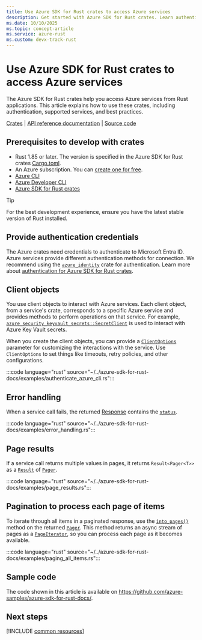 ```yaml
---
title: Use Azure SDK for Rust crates to access Azure services
description: Get started with Azure SDK for Rust crates. Learn authentication, explore supported Azure services, and follow best practices with code examples. Build secure Azure applications in Rust—start now.
ms.date: 10/10/2025
ms.topic: concept-article
ms.service: azure-rust
ms.custom: devx-track-rust
---
```


# Use Azure SDK for Rust crates to access Azure services

The Azure SDK for Rust crates help you access Azure services from Rust applications. This article explains how to use these crates, including authentication, supported services, and best practices.

[Crates] | [API reference documentation] | [Source code]

## Prerequisites to develop with crates

- Rust 1.85 or later. The version is specified in the Azure SDK for Rust crates [Cargo.toml][Azure SDK main Cargo.toml].
- An Azure subscription. You can [create one for free][Free Subscription].
- [Azure CLI]
- [Azure Developer CLI]
- [Azure SDK for Rust crates](./installation.md)

> [!TIP]
> For the best development experience, ensure you have the latest stable version of Rust installed. 


## Provide authentication credentials

The Azure crates need credentials to authenticate to Microsoft Entra ID. Azure services provide different authentication methods for connection. We recommend using the [`azure_identity`][Crate - identity] crate for authentication. Learn more about [authentication for Azure SDK for Rust crates](./authentication/overview.md).

## Client objects

You use client objects to interact with Azure services. Each client object, from a service's crate, corresponds to a specific Azure service and provides methods to perform operations on that service. For example, [`azure_security_keyvault_secrets::SecretClient`][Ref doc - secret - SecretClient] is used to interact with Azure Key Vault secrets.

When you create the client objects, you can provide a [`ClientOptions`][Ref doc - core - ClientOptions] parameter for customizing the interactions with the service. Use `ClientOptions` to set things like timeouts, retry policies, and other configurations.

:::code language="rust" source="~/../azure-sdk-for-rust-docs/examples/authenticate_azure_cli.rs":::

## Error handling

When a service call fails, the returned [Response][Ref doc - core - Response] contains the [`status`][Ref doc - core - http status code].  

:::code language="rust" source="~/../azure-sdk-for-rust-docs/examples/error_handling.rs":::

## Page results

If a service call returns multiple values in pages, it returns `Result<Pager<T>>` as a [`Result`][Ref doc - core - Result] of [`Pager`][Ref doc - core - Pager]. 

:::code language="rust" source="~/../azure-sdk-for-rust-docs/examples/page_results.rs":::

## Pagination to process each page of items

To iterate through all items in a paginated response, use the [`into_pages()`][Ref doc - core - into_pages] method on the returned [`Pager`][Ref doc - core - Pager]. This method returns an async stream of pages as a [`PageIterator`][Ref doc - core - PageIterator], so you can process each page as it becomes available. 

:::code language="rust" source="~/../azure-sdk-for-rust-docs/examples/paging_all_items.rs":::

## Sample code

The code shown in this article is available on <https://github.com/azure-samples/azure-sdk-for-rust-docs/>.

## Next steps

[!INCLUDE [common resources](../includes/resources.md)]


[API reference documentation]: https://docs.rs/releases/search?query=azure_
[Crates]: ../azure-sdk-library-package-index.md
[Source code]: https://github.com/Azure/azure-sdk-for-rust/tree/main/sdk/

[Azure SDK main Cargo.toml]: https://github.com/Azure/azure-sdk-for-rust/blob/main/Cargo.toml

[Ref doc - secret - SecretClient]: https://docs.rs/azure_security_keyvault_secrets/latest/azure_security_keyvault_secrets/struct.SecretClient.html
[Ref doc - core - ClientOptions]:https://docs.rs/azure_core/latest/azure_core/http/struct.ClientOptions.html
[Ref doc - core - Response]: https://docs.rs/azure_core/latest/azure_core/http/response/struct.Response.html
[Ref doc - core - http status code]: https://docs.rs/azure_core/latest/azure_core/http/enum.StatusCode.html
[Ref doc - core - Result]: https://docs.rs/azure_core/latest/azure_core/type.Result.html
[Ref doc - core - Pager]: https://docs.rs/azure_core/latest/azure_core/http/pager/type.Pager.html
[Ref doc - core - into_pages]: https://docs.rs/azure_core/latest/azure_core/http/pager/struct.ItemIterator.html#method.into_pages
[Ref doc - core - PageIterator]: https://docs.rs/azure_core/latest/azure_core/http/pager/struct.PageIterator.html

[Crate - identity]: https://crates.io/crates/azure_identity

[Free Subscription]: https://azure.microsoft.com/free/

[Azure Developer CLI]: /azure/developer/azure-developer-cli
[Azure CLI]: /cli/azure/